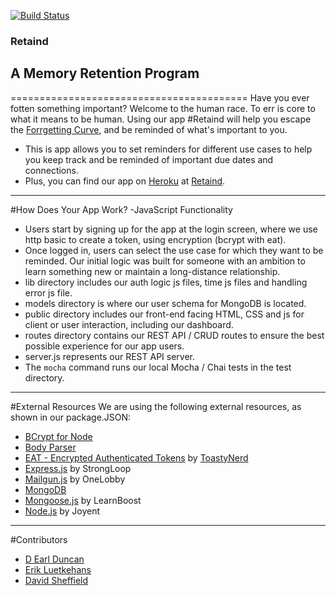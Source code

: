 [![Build Status](https://travis-ci.org/RetaindCF/Retaind.svg?branch=master)](https://travis-ci.org/RetaindCF/Retaind)

### Retaind

## A Memory Retention Program
=========================================
Have you ever fotten something important? Welcome to the human race. To err is core to what it means to be human. Using our app #Retaind will help you escape the [Forrgetting Curve](http://www.learningsolutionsmag.com/articles/1400/brain-science-overcoming-the-forgetting-curve), and be reminded of what's important to you.

+ This is app allows you to set reminders for different use cases to help you keep track and be reminded of important due dates and connections.
+ Plus, you can find our app on [Heroku](http://heroku.com/) at [Retaind](https://dev-remindr.herokuapp.com/).

------------------------------------------

#How Does Your App Work? -JavaScript Functionality
+ Users start by signing up for the app at the login screen, where we use http basic to create a token, using encryption (bcrypt with eat).
+ Once logged in, users can select the use case for which they want to be reminded. Our initial logic was built for someone with an ambition to learn something new or maintain a long-distance relationship.
+ lib directory includes our auth logic js files, time js files and handling error js file.
+ models directory is where our user schema for MongoDB is located.
+ public directory includes our front-end facing HTML, CSS and js for client or user interaction, including our dashboard.
+ routes directory contains our REST API / CRUD routes to ensure the best possible experience for our app users.
+ server.js represents our REST API server.
+ The ```mocha``` command runs our local Mocha / Chai tests in the test directory.

------------------------------------------

#External Resources
We are using the following external resources, as shown in our package.JSON:
+ [BCrypt for Node](https://www.npmjs.com/package/bcrypt-nodejs)
+ [Body Parser](https://www.npmjs.com/package/body-parser)
+ [EAT - Encrypted Authenticated Tokens](https://www.npmjs.com/package/body-parser) by [ToastyNerd](https://www.npmjs.com/~toastynerd)
+ [Express.js](http://expressjs.com/) by StrongLoop
+ [Mailgun.js](https://www.npmjs.com/package/mailgun-js) by OneLobby
+ [MongoDB](https://www.mongodb.org/)
+ [Mongoose.js](http://mongoosejs.com/) by LearnBoost
+ [Node.js](https://nodejs.org/en/) by Joyent

-------------------------------------------

#Contributors

+ [D Earl Duncan](https://github.com/DDunc)
+ [Erik Luetkehans](https://github.com/Eluetkehans)
+ [David Sheffield](https://github.com/dsheffield206)

